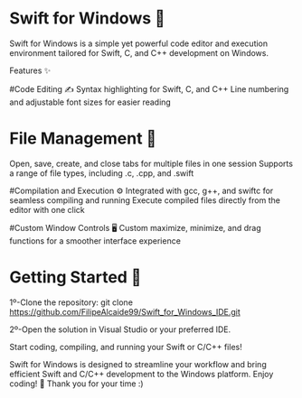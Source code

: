 # Swift for Windows 🚀
Swift for Windows is a simple yet powerful code editor and execution environment tailored for Swift, C, and C++ development on Windows.

Features ✨

#Code Editing ✍️
Syntax highlighting for Swift, C, and C++
Line numbering and adjustable font sizes for easier reading

# File Management 📂
Open, save, create, and close tabs for multiple files in one session
Supports a range of file types, including .c, .cpp, and .swift

#Compilation and Execution ⚙️
Integrated with gcc, g++, and swiftc for seamless compiling and running
Execute compiled files directly from the editor with one click

#Custom Window Controls 🖥️
Custom maximize, minimize, and drag functions for a smoother interface experience

# Getting Started 🚀
1º-Clone the repository: git clone https://github.com/FilipeAlcaide99/Swift_for_Windows_IDE.git

2º-Open the solution in Visual Studio or your preferred IDE.

Start coding, compiling, and running your Swift or C/C++ files!

Swift for Windows is designed to streamline your workflow and bring efficient Swift and C/C++ development to the Windows platform. Enjoy coding! 🎉
Thank you for your time :) 
